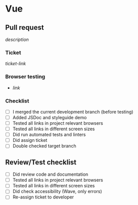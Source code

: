 # Vue

## Pull request

_description_

### Ticket

_ticket-link_

### Browser testing

- _link_

### Checklist

- [ ] I merged the current development branch (before testing)
- [ ] Added JSDoc and styleguide demo
- [ ] Tested all links in project relevant browsers
- [ ] Tested all links in different screen sizes
- [ ] Did run automated tests and linters
- [ ] Did assign ticket
- [ ] Double checked target branch

## Review/Test checklist

- [ ] Did review code and documentation
- [ ] Tested all links in project relevant browsers
- [ ] Tested all links in different screen sizes
- [ ] Did check accessibility (Wave, only errors)
- [ ] Re-assign ticket to developer
